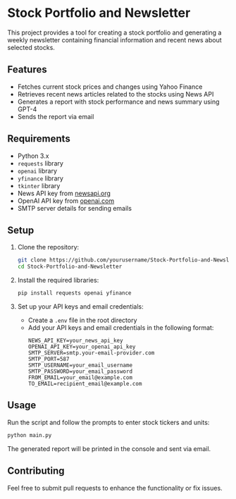 # Stock Portfolio and Newsletter

This project provides a tool for creating a stock portfolio and generating a weekly newsletter containing financial information and recent news about selected stocks.

## Features

- Fetches current stock prices and changes using Yahoo Finance
- Retrieves recent news articles related to the stocks using News API
- Generates a report with stock performance and news summary using GPT-4
- Sends the report via email

## Requirements

- Python 3.x
- `requests` library
- `openai` library
- `yfinance` library
- `tkinter` library
- News API key from [newsapi.org](https://newsapi.org/)
- OpenAI API key from [openai.com](https://openai.com/)
- SMTP server details for sending emails

## Setup

1. Clone the repository:
    ```bash
    git clone https://github.com/yourusername/Stock-Portfolio-and-Newsletter.git
    cd Stock-Portfolio-and-Newsletter
    ```

2. Install the required libraries:
    ```bash
    pip install requests openai yfinance
    ```

3. Set up your API keys and email credentials:
    - Create a `.env` file in the root directory
    - Add your API keys and email credentials in the following format:
        ```
        NEWS_API_KEY=your_news_api_key
        OPENAI_API_KEY=your_openai_api_key
        SMTP_SERVER=smtp.your-email-provider.com
        SMTP_PORT=587
        SMTP_USERNAME=your_email_username
        SMTP_PASSWORD=your_email_password
        FROM_EMAIL=your_email@example.com
        TO_EMAIL=recipient_email@example.com
        ```

## Usage

Run the script and follow the prompts to enter stock tickers and units:
```bash
python main.py
```

The generated report will be printed in the console and sent via email.

## Contributing

Feel free to submit pull requests to enhance the functionality or fix issues.